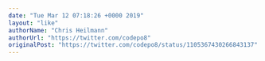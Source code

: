 ```yaml
---
date: "Tue Mar 12 07:18:26 +0000 2019"
layout: "like"
authorName: "Chris Heilmann"
authorUrl: "https://twitter.com/codepo8"
originalPost: "https://twitter.com/codepo8/status/1105367430266843137"
---
```

